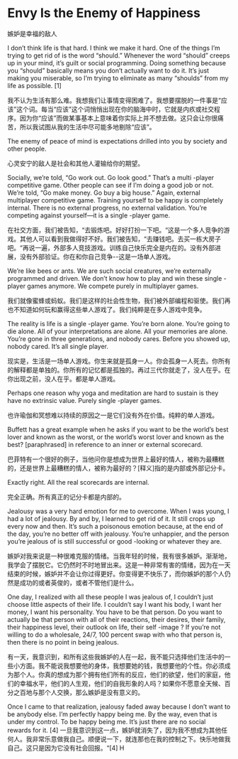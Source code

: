 # Envy Is the Enemy of Happiness

嫉妒是幸福的敌人

I don’t think life is that hard. I think we make it hard. One of the things I’m trying to get rid of is the word “should.” Whenever the word “should” creeps up in your mind, it’s guilt or social programming. Doing something because you “should” basically means you don’t actually want to do it. It’s just making you miserable, so I’m trying to eliminate as many “shoulds” from my life as possible. [1]

我不认为生活有那么难。我想我们让事情变得困难了。我想要摆脱的一件事是“应该”这个词。每当“应该”这个词悄悄出现在你的脑海中时，它就是内疚或社交程序。因为你“应该”而做某事基本上意味着你实际上并不想去做。这只会让你很痛苦，所以我试图从我的生活中尽可能多地剔除“应该”。

The enemy of peace of mind is expectations drilled into you by society and other people.

心灵安宁的敌人是社会和其他人灌输给你的期望。

Socially, we’re told, “Go work out. Go look good.” That’s a multi -player competitive game. Other people can see if I’m doing a good job or not. We’re told, “Go make money. Go buy a big house.” Again, external multiplayer competitive game. Training yourself to be happy is completely internal. There is no external progress, no external validation. You’re competing against yourself—it is a single -player game.

在社交方面，我们被告知，“去锻炼吧。好好打扮一下吧。“这是一个多人竞争的游戏。其他人可以看到我做得好不好。我们被告知，“去赚钱吧。去买一栋大房子吧。“再说一遍，外部多人竞技游戏。训练自己快乐完全是内在的。没有外部进展，没有外部验证。你在和你自己竞争--这是一场单人游戏。

We’re like bees or ants. We are such social creatures, we’re externally programmed and driven. We don’t know how to play and win these single -player games anymore. We compete purely in multiplayer games.

我们就像蜜蜂或蚂蚁。我们是这样的社会性生物，我们被外部编程和驱使。我们再也不知道如何玩和赢得这些单人游戏了。我们纯粹是在多人游戏中竞争。

The reality is life is a single -player game. You’re born alone. You’re going to die alone. All of your interpretations are alone. All your memories are alone. You’re gone in three generations, and nobody cares. Before you showed up, nobody cared. It’s all single player.

现实是，生活是一场单人游戏。你生来就是孤身一人。你会孤身一人死去。你所有的解释都是单独的。你所有的记忆都是孤独的。再过三代你就走了，没人在乎。在你出现之前，没人在乎。都是单人游戏。

Perhaps one reason why yoga and meditation are hard to sustain is they have no extrinsic value. Purely single -player games.

也许瑜伽和冥想难以持续的原因之一是它们没有外在价值。纯粹的单人游戏。

Buffett has a great example when he asks if you want to be the world’s best lover and known as the worst, or the world’s worst lover and known as the best? [paraphrased] in reference to an inner or external scorecard.

巴菲特有一个很好的例子，当他问你是想成为世界上最好的情人，被称为最糟糕的，还是世界上最糟糕的情人，被称为最好的？[释义]指的是内部或外部记分卡。

Exactly right. All the real scorecards are internal.

完全正确。所有真正的记分卡都是内部的。

Jealousy was a very hard emotion for me to overcome. When I was young, I had a lot of jealousy. By and by, I learned to get rid of it. It still crops up every now and then. It’s such a poisonous emotion because, at the end of the day, you’re no better off with jealousy. You’re unhappier, and the person you’re jealous of is still successful or good -looking or whatever they are.

嫉妒对我来说是一种很难克服的情绪。当我年轻的时候，我有很多嫉妒。渐渐地，我学会了摆脱它。它仍然时不时地冒出来。这是一种非常有害的情绪，因为在一天结束的时候，嫉妒并不会让你过得更好。你变得更不快乐了，而你嫉妒的那个人仍然是成功的或者英俊的，或者不管他们是什么。

One day, I realized with all these people I was jealous of, I couldn’t just choose little aspects of their life. I couldn’t say I want his body, I want her money, I want his personality. You have to be that person. Do you want to actually be that person with all of their reactions, their desires, their family, their happiness level, their outlook on life, their self -image ? If you’re not willing to do a wholesale, 24/7, 100 percent swap with who that person is, then there is no point in being jealous.

有一天，我意识到，和所有这些我嫉妒的人在一起，我不能只选择他们生活中的一些小方面。我不能说我想要他的身体，我想要她的钱，我想要他的个性。你必须成为那个人。你真的想成为那个拥有他们所有的反应，他们的欲望，他们的家庭，他们的幸福水平，他们的人生观，他们的自我形象的人吗？如果你不愿意全天候、百分之百地与那个人交换，那么嫉妒是没有意义的。

Once I came to that realization, jealousy faded away because I don’t want to be anybody else. I’m perfectly happy being me. By the way, even that is under my control. To be happy being me. It’s just there are no social rewards for it. [4]
一旦我意识到这一点，嫉妒就消失了，因为我不想成为其他任何人。我非常乐意做我自己。顺便说一下，就连那也在我的控制之下。快乐地做我自己。这只是因为它没有社会回报。“[4]
H
